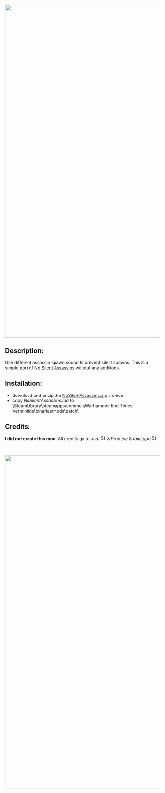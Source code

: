 <p align="center">
  <img src="../../../assets/banner-top.png" alt="" width="1080">
</p>

## Description:
Use different assassin spawn sound to prevent silent spawns.
This is a simple port of [No Silent Assassins](https://www.nexusmods.com/vermintide/mods/40) without any additions.

## Installation:
- download and unzip the [NoSilentAssassins.zip](../../../../releases/tag/NoSilentAssassins) archive
- copy *NoSilentAssassins.lua* to \SteamLibrary\steamapps\common\Warhammer End Times Vermintide\binaries\mods\patch\

## Credits:
**I did not create this mod.** All credits go to *Jsat* [<img src="https://steamcommunity.com/favicon.ico" alt="Steam" title="IamLupo" width="16">](https://steamcommunity.com/id/jsat) & *Prop joe* & *IamLupo* [<img src="https://steamcommunity.com/favicon.ico" alt="Steam" title="IamLupo" width="16">](https://steamcommunity.com/profiles/76561198069012995).

<br/>

<p align="center">
  <img src="../../../assets/banner-buttom.png" alt="" width="1080">
</p>

